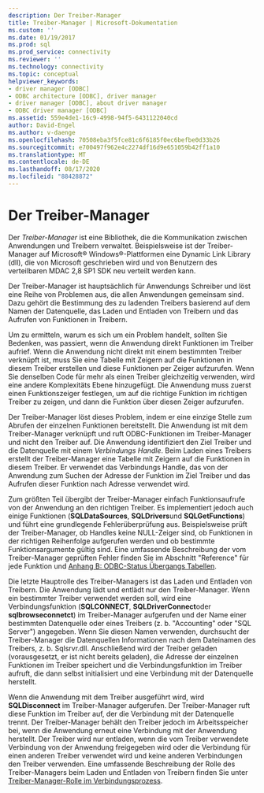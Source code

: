 ```yaml
---
description: Der Treiber-Manager
title: Treiber-Manager | Microsoft-Dokumentation
ms.custom: ''
ms.date: 01/19/2017
ms.prod: sql
ms.prod_service: connectivity
ms.reviewer: ''
ms.technology: connectivity
ms.topic: conceptual
helpviewer_keywords:
- driver manager [ODBC]
- ODBC architecture [ODBC], driver manager
- driver manager [ODBC], about driver manager
- ODBC driver manager [ODBC]
ms.assetid: 559e4de1-16c9-4998-94f5-6431122040cd
author: David-Engel
ms.author: v-daenge
ms.openlocfilehash: 70508eba3f5fce81c6f6185f0ec6befbe0d33b26
ms.sourcegitcommit: e700497f962e4c2274df16d9e651059b42ff1a10
ms.translationtype: MT
ms.contentlocale: de-DE
ms.lasthandoff: 08/17/2020
ms.locfileid: "88428872"
---
```

# <a name="the-driver-manager"></a>Der Treiber-Manager
Der *Treiber-Manager* ist eine Bibliothek, die die Kommunikation zwischen Anwendungen und Treibern verwaltet. Beispielsweise ist der Treiber-Manager auf Microsoft® Windows®-Plattformen eine Dynamic Link Library (dll), die von Microsoft geschrieben wird und von Benutzern des verteilbaren MDAC 2,8 SP1 SDK neu verteilt werden kann.  
  
 Der Treiber-Manager ist hauptsächlich für Anwendungs Schreiber und löst eine Reihe von Problemen aus, die allen Anwendungen gemeinsam sind. Dazu gehört die Bestimmung des zu ladenden Treibers basierend auf dem Namen der Datenquelle, das Laden und Entladen von Treibern und das Aufrufen von Funktionen in Treibern.  
  
 Um zu ermitteln, warum es sich um ein Problem handelt, sollten Sie Bedenken, was passiert, wenn die Anwendung direkt Funktionen im Treiber aufrief. Wenn die Anwendung nicht direkt mit einem bestimmten Treiber verknüpft ist, muss Sie eine Tabelle mit Zeigern auf die Funktionen in diesem Treiber erstellen und diese Funktionen per Zeiger aufzurufen. Wenn Sie denselben Code für mehr als einen Treiber gleichzeitig verwenden, wird eine andere Komplexitäts Ebene hinzugefügt. Die Anwendung muss zuerst einen Funktionszeiger festlegen, um auf die richtige Funktion im richtigen Treiber zu zeigen, und dann die Funktion über diesen Zeiger aufzurufen.  
  
 Der Treiber-Manager löst dieses Problem, indem er eine einzige Stelle zum Abrufen der einzelnen Funktionen bereitstellt. Die Anwendung ist mit dem Treiber-Manager verknüpft und ruft ODBC-Funktionen im Treiber-Manager und nicht den Treiber auf. Die Anwendung identifiziert den Ziel Treiber und die Datenquelle mit einem *Verbindungs Handle*. Beim Laden eines Treibers erstellt der Treiber-Manager eine Tabelle mit Zeigern auf die Funktionen in diesem Treiber. Er verwendet das Verbindungs Handle, das von der Anwendung zum Suchen der Adresse der Funktion im Ziel Treiber und das Aufrufen dieser Funktion nach Adresse verwendet wird.  
  
 Zum größten Teil übergibt der Treiber-Manager einfach Funktionsaufrufe von der Anwendung an den richtigen Treiber. Es implementiert jedoch auch einige Funktionen (**SQLDataSources**, **SQLDrivers**und **SQLGetFunctions**) und führt eine grundlegende Fehlerüberprüfung aus. Beispielsweise prüft der Treiber-Manager, ob Handles keine NULL-Zeiger sind, ob Funktionen in der richtigen Reihenfolge aufgerufen werden und ob bestimmte Funktionsargumente gültig sind. Eine umfassende Beschreibung der vom Treiber-Manager geprüften Fehler finden Sie im Abschnitt "Reference" für jede Funktion und [Anhang B: ODBC-Status Übergangs Tabellen](../../odbc/reference/appendixes/appendix-b-odbc-state-transition-tables.md).  
  
 Die letzte Hauptrolle des Treiber-Managers ist das Laden und Entladen von Treibern. Die Anwendung lädt und entlädt nur den Treiber-Manager. Wenn ein bestimmter Treiber verwendet werden soll, wird eine Verbindungsfunktion (**SQLCONNECT**, **SQLDriverConnect**oder **sqlbrowseconnetct**) im Treiber-Manager aufgerufen und der Name einer bestimmten Datenquelle oder eines Treibers (z. b. "Accounting" oder "SQL Server") angegeben. Wenn Sie diesen Namen verwenden, durchsucht der Treiber-Manager die Datenquellen Informationen nach dem Dateinamen des Treibers, z. b. Sqlsrvr.dll. Anschließend wird der Treiber geladen (vorausgesetzt, er ist nicht bereits geladen), die Adresse der einzelnen Funktionen im Treiber speichert und die Verbindungsfunktion im Treiber aufruft, die dann selbst initialisiert und eine Verbindung mit der Datenquelle herstellt.  
  
 Wenn die Anwendung mit dem Treiber ausgeführt wird, wird **SQLDisconnect** im Treiber-Manager aufgerufen. Der Treiber-Manager ruft diese Funktion im Treiber auf, der die Verbindung mit der Datenquelle trennt. Der Treiber-Manager behält den Treiber jedoch im Arbeitsspeicher bei, wenn die Anwendung erneut eine Verbindung mit der Anwendung herstellt. Der Treiber wird nur entladen, wenn die vom Treiber verwendete Verbindung von der Anwendung freigegeben wird oder die Verbindung für einen anderen Treiber verwendet wird und keine anderen Verbindungen den Treiber verwenden. Eine umfassende Beschreibung der Rolle des Treiber-Managers beim Laden und Entladen von Treibern finden Sie unter [Treiber-Manager-Rolle im Verbindungsprozess](../../odbc/reference/develop-app/driver-manager-s-role-in-the-connection-process.md).
